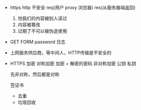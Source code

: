 - https
  http 不安全
  req(用户 proxy 浏览器) 
  res(从服务器端返回)

  1. 怕我们的内容被别人读过
  2. 内容被篡改
  3. 过期了不可以被伪造使用

- GET FORM password 日志
- 上网服务供应商，等中间人，HTTP传输是不安全的

- HTTPS 
  加密
  对称加密 
    加密 + 解密的密码
  非对称加密
    公钥
    私钥

    先非对称，然后都是对称

    签证书

  - 去重
  - 垃圾回收
